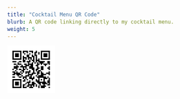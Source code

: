 ```yaml
---
title: "Cocktail Menu QR Code"
blurb: A QR code linking directly to my cocktail menu.
weight: 5
---
```

![](qr.png)
